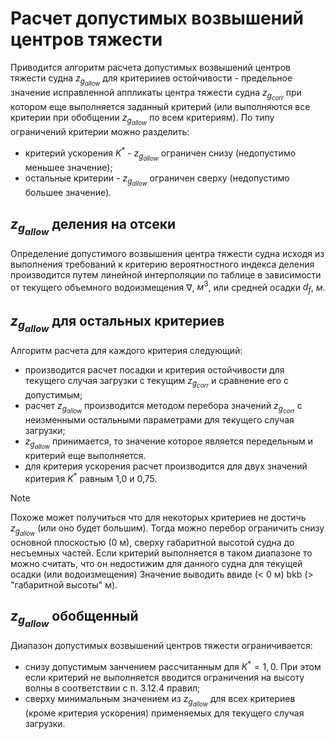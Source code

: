 # Расчет допустимых возвышений центров тяжести
Приводится алгоритм расчета допустимых возвышений центров тяжести судна $z_{g_{allow}}$ для критерииев остойчивости - предельное значение исправленной аппликаты центра тяжести судна $z_{g_{corr}}$ при котором еще выполняется заданный критерий (или выполняются все критерии при обобщении $z_{g_{allow}}$ по всем критериям). По типу ограничений критерии можно разделить:
- критерий ускорения $K^*$ - $z_{g_{allow}}$  ограничен снизу (недопустимо меньшее значение);
- остальные критерии - $z_{g_{allow}}$  ограничен сверху (недопустимо большее значение).
## $z_{g_{allow}}$ деления на отсеки
Определение допустимого возвышения центра тяжести судна исходя из выполнения требований к критерию вероятностного индекса деления производится путем линейной интерполяции по таблице в зависимости от текущего объемного водоизмещения $\nabla$, $м^3$, или средней осадки $d_f$, $м$.
## $z_{g_{allow}}$ для остальных критериев
Алгоритм расчета для каждого критерия следующий:
- производится расчет посадки и критерия остойчивости для текущего случая загрузки с текущим $z_{g_{corr}}$ и сравнение его с допустимым;
-  расчет $z_{g_{allow}}$ производится методом перебора значений $z_{g_{corr}}$ с неизменными остальными параметрами для текущего случая загрузки;
- $z_{g_{allow}}$ принимается, то значение которое является передельным и критерий еще выполняется.
- для критерия ускорения расчет производится для двух значений критерия $K^*$ равным 1,0 и 0,75.
> [!NOTE]  
> Похоже может получиться что для некоторых критериев не достичь $z_{g_{allow}}$ (или оно будет большим). Тогда можно перебор ограничить снизу основной плоскостью (0 м), сверху габаритной высотой судна до несъемных частей. Если критерий выполняется в таком диапазоне то можно считать, что он недостижим для данного судна для текущей осадки (или водоизмещения) Значение выводить ввиде (< 0 м) bkb (> "габаритной высоты" м).
## $z_{g_{allow}}$ обобщенный
Диапазон допустимых возвышений центров тяжести ограничивается:
- снизу допустимым занчением рассчитанным для $K^*=1,0$. При этом если критерий не выполняется вводится ограничения на высоту волны в соответствии с п. 3.12.4 правил;
- сверху минимальным значением из $z_{g_{allow}}$ для всех критериев (кроме критерия ускорения) применяемых для текущего случая загрузки.